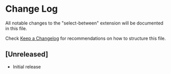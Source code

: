 # Change Log

All notable changes to the "select-between" extension will be documented in this file.

Check [Keep a Changelog](http://keepachangelog.com/) for recommendations on how to structure this file.

## [Unreleased]

- Initial release
